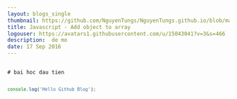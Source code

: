 ```yaml
---
layout: blogs_single
thumbnail: https://github.com/NguyenTungs/NguyenTungs.github.io/blob/master/assets/img/mongodb-logo.png?raw=true
title: Javascript - Add object to array
logouser: https://avatars1.githubusercontent.com/u/15043041?v=3&s=466
description:  de mo
date: 17 Sep 2016
---
```

<article class="post tag-article">
<pre><code>
# bai hoc dau tien 

``` javascript
console.log('Hello Github Blog');
```

</code></pre>
</article>